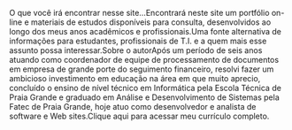O que você irá encontrar nesse site…Encontrará neste site um portfólio on-line e materiais de estudos disponíveis para consulta, desenvolvidos ao longo dos meus anos acadêmicos e profissionais.Uma fonte alternativa de informações para estudantes, profissionais de T.I. e a quem mais esse assunto possa interessar.Sobre o autorApós um período de seis anos atuando como coordenador de equipe de processamento de documentos em empresa de grande porte do seguimento financeiro, resolvi fazer um ambicioso investimento em educação na área em que muito aprecio, concluído o ensino de nível técnico em Informática pela Escola Técnica de Praia Grande e graduado em Análise e Desenvolvimento de Sistemas pela Fatec de Praia Grande, hoje atuo como desenvolvedor e analista de software e Web sites.Clique aqui para acessar meu currículo completo.
